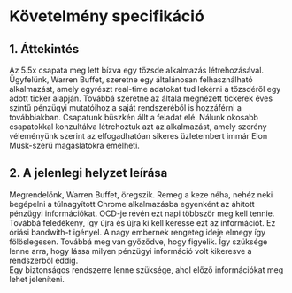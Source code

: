 # Követelmény specifikáció

## 1. Áttekintés

Az 5.5x csapata meg lett bízva egy tőzsde alkalmazás létrehozásával. Ügyfelünk, Warren Buffet, szeretne egy általánosan felhasználható alkalmazást, amely egyrészt real-time adatokat tud lekérni a tőzsdéről egy adott ticker alapján. Továbbá szeretne az általa megnézett tickerek éves színtű pénzügyi mutatóihoz a saját rendszeréből is hozzáférni a továbbiakban.
Csapatunk büszkén állt a feladat elé. Nálunk okosabb csapatokkal konzultálva létrehoztuk azt az alkalmazást, amely szerény véleményünk szerint az elfogadhatóan sikeres üzletembert immár Elon Musk-szerű magaslatokra emelheti.

## 2. A jelenlegi helyzet leírása

Megrendelőnk, Warren Buffet, öregszik. Remeg a keze néha, nehéz neki begépelni a túlnagyított Chrome alkalmazásba egyenként az áhított pénzügyi információkat. OCD-je révén ezt napi többször meg kell tennie.
<br>
Továbbá feledékeny, így újra és újra ki kell keresse ezt az információt. Ez óriási bandwith-t igényel. A nagy embernek rengeteg ideje elmegy így fölöslegesen. Továbbá meg van győződve, hogy figyelik. Így szüksége lenne arra, hogy lássa milyen pénzügyi információ volt kikeresve a rendszerből eddig.
<br>
Egy biztonságos rendszerre lenne szüksége, ahol előző információkat meg lehet jeleníteni. 
